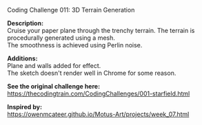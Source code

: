 Coding Challenge 011: 3D Terrain Generation

**Description:**  
Cruise your paper plane through the trenchy terrain.
The terrain is procedurally generated using a mesh.  
The smoothness is achieved using Perlin noise.  

**Additions:**  
Plane and walls added for effect.  
The sketch doesn't render well in Chrome for some reason.  
  
**See the original challenge here:**  
https://thecodingtrain.com/CodingChallenges/001-starfield.html

**Inspired by:**  
https://owenmcateer.github.io/Motus-Art/projects/week_07.html
